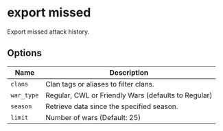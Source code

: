 # export missed

Export missed attack history.

## Options

| Name       | Description                                         |
| ---------- | --------------------------------------------------- |
| `clans`    | Clan tags or aliases to filter clans.               |
| `war_type` | Regular, CWL or Friendly Wars (defaults to Regular) |
| `season`   | Retrieve data since the specified season.           |
| `limit`    | Number of wars (Default: 25)                        |

